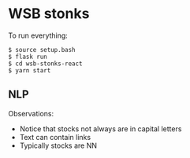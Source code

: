 # WSB stonks

To run everything:

```
$ source setup.bash
$ flask run
$ cd wsb-stonks-react
$ yarn start
```

## NLP

Observations:

- Notice that stocks not always are in capital letters
- Text can contain links
- Typically stocks are NN
